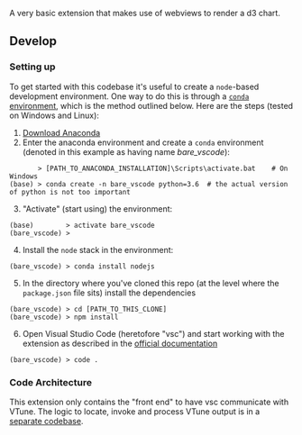A very basic extension that makes use of webviews to render a d3 chart.

## Develop

### Setting up

To get started with this codebase it's useful to create a `node`-based development environment.  One way to do this is through a [`conda` environment](https://www.anaconda.com/), which is the method outlined below.  Here are the steps (tested on Windows and Linux):

1. [Download Anaconda](https://www.anaconda.com/download/)
2. Enter the anaconda environment and create a `conda` environment (denoted in this example as having name *bare_vscode*):
```
       > [PATH_TO_ANACONDA_INSTALLATION]\Scripts\activate.bat    # On Windows
(base) > conda create -n bare_vscode python=3.6  # the actual version of python is not too important
```
3. "Activate" (start using) the environment:
```
(base)        > activate bare_vscode
(bare_vscode) > 
```
4. Install the `node` stack in the environment:
```
(bare_vscode) > conda install nodejs
```
5. In the directory where you've cloned this repo (at the level where the `package.json` file sits) install the dependencies
```
(bare_vscode) > cd [PATH_TO_THIS_CLONE]
(bare_vscode) > npm install
```
6. Open Visual Studio Code (heretofore "vsc") and start working with the extension as described in the [official documentation](https://code.visualstudio.com/docs/extensions/overview)
```
(bare_vscode) > code .
```

### Code Architecture

This extension only contains the "front end" to have vsc communicate with VTune.  The logic to locate, invoke and process VTune output is in a [separate codebase](https://github.com/rgesteve/ExternalProfilerDriver).

